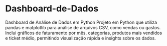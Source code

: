 # Dashboard-de-Dados
Dashboard de Análise de Dados em Python Projeto em Python que utiliza pandas e matplotlib para análise de arquivos CSV, como vendas ou gastos. Inclui gráficos de faturamento por mês, categorias, produtos mais vendidos e ticket médio, permitindo visualização rápida e insights sobre os dados.
